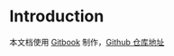 # Introduction

本文档使用 [Gitbook](https://github.com/GitbookIO/gitbook) 制作，[Github 仓库地址](https://github.com/stitchflute/algorithm_note)
